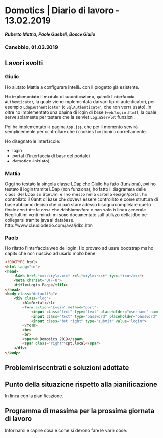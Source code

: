 # Domotics | Diario di lavoro - 13.02.2019

##### Ruberto Mattia, Paolo Guebeli, Bosco Giulio

### Canobbio, 01.03.2019

## Lavori svolti

### Giulio

Ho aiutato Mattia a configurare IntelliJ con il progetto gi&agrave; esistente.

Ho implementato il modulo di autenticazione, quindi: l'interfaccia `Authenticator`, la quale viene
implementata dai vari tipi di autenticatori, per esempio `LdapAuthenticator` (o `SqlAuthenticator`,
che non verr&agrave; usato). In oltre ho implementato una pagina di login di base (`web/login.html`),
la quale serve solamente per testare che la servlet `LoginServlet` funzioni.

Poi ho implementato la pagina `App.jsp`, che per il momento servir&agrave; semplicemente per
controllare che i cookies funzionino correttamente.

Ho disegnato le interfaccie:
- login
- portal (l'interfaccia di base del portale)
- domotics (iniziato)

### Mattia

Oggi ho testato la singola classe LDap che Giulio ha fatto (funziona), poi ho testato il login tramite LDap (non funziona), ho fatto il diagramma delle classi del LDap su StarUml
e l'ho messo nella cartella design/portal, ho controllato il Gantt di base che doveva essere controllato e come struttura di base abbiamo deciso che ci può stare adesso bisogna completare
quello finale con tutte le cose che dobbiamo fare e non solo in linea generale.
Negli ultimi venti minuti mi sono documentato sull'utilizzo della jdbc per collegarsi tramite java
al database.
http://www.claudiodesio.com/java/jdbc.htm

### Paolo

Ho rifatto l'interfaccia web del login.
Ho provato ad usare bootstrap ma ho capito che non riuscivo ad usarlo molto bene

```html
<!DOCTYPE html>
<html lang="en">
<head>
    <link href="css/style.css" rel="stylesheet" type="text/css">
    <meta charset="UTF-8">
  	<title>Login Page</title>
</head>
<body class="defaultBg">
    <div class="log">
        <h1>Portal</h1>
        <form action="Login" method="post">
            <input class="text" type="text" placeholder="username" name="username">
            <input class="text" type="password" placeholder="password" name="password">
            <input class="but right" type="submit" value="login">
        </form>
        <br>
        <br>
        <span>© Domotics 2019</span>
        <span class="right">cpt.local</span>
    </div>
</body>
```


##  Problemi riscontrati e soluzioni adottate


##  Punto della situazione rispetto alla pianificazione
In linea con la pianificazione.


## Programma di massima per la prossima giornata di lavoro
Informarsi e capire cosa e come si devono fare le varie cose.
